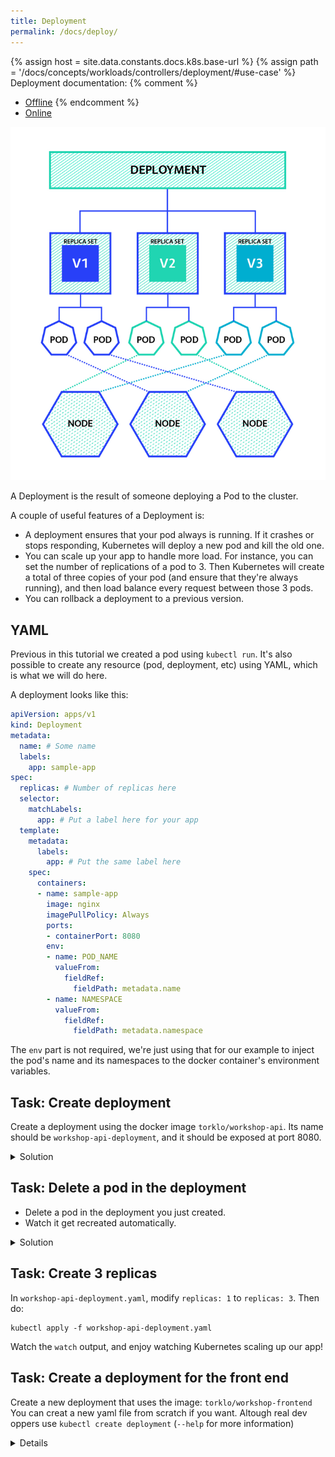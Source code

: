 ```yaml
---
title: Deployment
permalink: /docs/deploy/
---
```

{% assign host = site.data.constants.docs.k8s.base-url %}
{% assign path = '/docs/concepts/workloads/controllers/deployment/#use-case' %}
Deployment documentation:
{% comment %}
* [Offline]({{host.offline}}{{path}})
{% endcomment %}
* [Online]({{host.online}}{{path}})


![text](../../assets/img/deployment.png)

A Deployment is the result of someone deploying a Pod to the cluster.

A couple of useful features of a Deployment is:
* A deployment ensures that your pod always is running. If it crashes or stops responding, Kubernetes will
deploy a new pod and kill the old one.
* You can scale up your app to handle more load. For instance, you can set the number of replications of a pod
to 3. Then Kubernetes will create a total of three copies of your pod (and ensure that they're always running), and then load
balance every request between those 3 pods.
* You can rollback a deployment to a previous version.

## YAML

Previous in this tutorial we created a pod using `kubectl run`. It's also possible to create any resource
(pod, deployment, etc) using YAML, which is what we will do here.

A deployment looks like this:

```yaml
apiVersion: apps/v1
kind: Deployment
metadata:
  name: # Some name
  labels:
    app: sample-app
spec:
  replicas: # Number of replicas here
  selector:
    matchLabels:
      app: # Put a label here for your app
  template:
    metadata:
      labels:
        app: # Put the same label here
    spec:
      containers:
      - name: sample-app
        image: nginx
        imagePullPolicy: Always
        ports:
        - containerPort: 8080
        env:
        - name: POD_NAME
          valueFrom:
            fieldRef:
              fieldPath: metadata.name
        - name: NAMESPACE
          valueFrom:
            fieldRef:
              fieldPath: metadata.namespace
```

The `env` part is not required, we're just using that for our example to inject the pod's name and its
namespaces to the docker container's environment variables.

## Task: Create deployment

Create a deployment using the docker image `torklo/workshop-api`. Its name should be
`workshop-api-deployment`, and it should be exposed at port 8080.

<details>
 <summary>Solution</summary>
 <div markdown="1">

```
# Watch results
watch kubectl get deployment

# Put the content in the YAML below into a file, workshop-api-deployment.yaml
kubectl apply -f workshop-api-deployment.yaml
```
Switch back to first terminal, and observe that the deployment is created.

```yaml
apiVersion: apps/v1
kind: Deployment
metadata:
  name: workshop-api-deployment
  labels:
    app: workshop-api
spec:
  replicas: 1
  selector:
    matchLabels:
      app: workshop-api
  template:
    metadata:
      labels:
        app: workshop-api
    spec:
      containers:
      - name: workshop-frontend
        image: torklo/workshop-api
        imagePullPolicy: Always
        ports:
        - containerPort: 8080
        env:
        - name: POD_NAME
          valueFrom:
            fieldRef:
              fieldPath: metadata.name
        - name: NAMESPACE
          valueFrom:
            fieldRef:
              fieldPath: metadata.namespace
```

 </div>
</details>


## Task: Delete a pod in the deployment

* Delete a pod in the deployment you just created.
* Watch it get recreated automatically.

<details>
 <summary>Solution</summary>
 <div markdown="1">


Stop the `watch` command from above, and instead run

```
watch kubectl get po
```

Now, this command should output something like:


```
NAME                                       READY     STATUS    RESTARTS   AGE
workshop-api-deployment-68d5f769c5-pqr2h   1/1       Running   0          1m
```

Delete the listed pod. In this example, the command is:

```
kubectl delete po workshop-api-deployment-68d5f769c5-pqr2h
```

and watch the `watch` output.

You should see something like this:

```
NAME                                    READY     STATUS              RESTARTS   AGE
workshop-api-deployment-864bcb76f-9c7gn   0/1       Terminating         0          1m
workshop-api-deployment-864bcb76f-pg9jk   0/1       ContainerCreating   0          <invalid>
```

Awesome, Kubernetes is auto creating a new pod since the first was killed.

 </div>
</details>

## Task: Create 3 replicas

In `workshop-api-deployment.yaml`, modify `replicas: 1` to `replicas: 3`. Then do:

```
kubectl apply -f workshop-api-deployment.yaml
```

Watch the `watch` output, and enjoy watching Kubernetes scaling up our app!

## Task: Create a deployment for the front end
Create a new deployment that uses the image: `torklo/workshop-frontend`
You can creat a new yaml file from scratch if you want. Altough real dev oppers use `kubectl create deployment` (`--help` for more information)

<details>
<div markdown="1">>
`kubectl create deployment --image=torklo/workshop-frontend ez-frontend`

You should save the generated deployment as a yaml file: `kubectl get deployment ez-frontend -o yaml > frontend-deployment.yaml`
</div>
</details>
